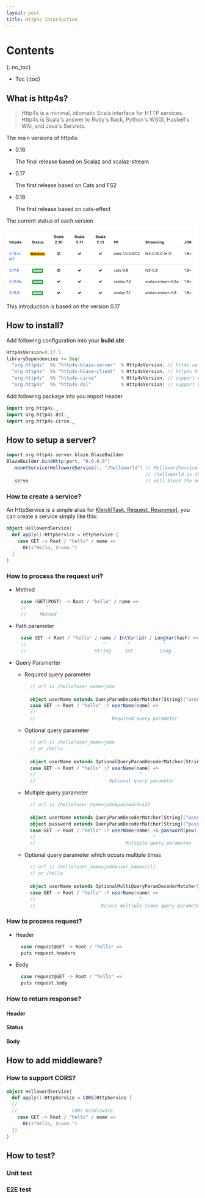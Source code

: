 ```yaml
---
layout: post
title: Http4s Intorduction
---
```

# Contents
{:.no_toc}

* Toc
{:toc}

## What is http4s?
> Http4s is a minimal, idiomatic Scala interface for HTTP services. Http4s is Scala's answer to Ruby's Rack, Python's WSGI, Haskell's WAI, and Java's Servlets.

The main versions of http4s:

* 0.16

  The final release based on Scalaz and scalaz-stream

* 0.17

  The first release based on Cats and FS2

* 0.18

  The first release based on cats-effect

The current status of each version

![enter image description here](/images/http4s-version-status.png)

This introduction is based on the version 0.17

## How to install?

Add following configuration into your **build.sbt**

~~~ scala
Http4sVersion=0.17.5
libraryDependencies += Seq(
  "org.http4s"  %% "http4s-blaze-server"  % Http4sVersion, // htt4s native backend server
  "org.http4s"  %% "http4s-blaze-client"  % Http4sVersion, // http4s http client
  "org.http4s"  %% "http4s-circe"         % Http4sVersion, // support encoding and decoding json based on circe
  "org.http4s"  %% "http4s-dsl"           % Http4sVersion) // support process request in type level
~~~

Add following package into you import header

~~~ scala
import org.http4s._
import org.http4s.dsl._
import org.http4s.circe._
~~~

## How to setup a server?

~~~ scala
import org.http4s.server.blaze.BlazeBuilder
BlazeBuilder.bindHttp(port, "0.0.0.0")
  .mountService(HellowordService(), "/helloworld") // HellowordService is our HttpService, will explain it later.
                                                   // /helloworld is the route endpoint
  .serve                                           // will block the main process
~~~

### How to create a service?

An HttpService is a simple alias for [Kleisli[Task, Request, Response]](https://typelevel.org/cats/datatypes/kleisli.html), you can create a service simply like this:

~~~ scala
object HellowordService{
  def apply():HttpService = HttpService {
    case GET -> Root / "hello" / name =>
      Ok(s"Hello, $name.")
  }
}
~~~

### How to process the request uri?

* Method

  ~~~ scala
    case (GET|POST) -> Root / "hello" / name =>
    //       ^
    //     Method
  ~~~

* Path parameter

  ~~~ scala
    case GET -> Root / "hello" / name / IntVar(id) / LongVar(hash) =>
    //                            ^        ^            ^
    //                         String     Int          Long
  ~~~

* Query Paramerter
  * Required query parameter

    ~~~ scala
      // url is /hello?user_name=john

      object userName extends QueryParamDecoderMatcher[String]("user_name")
      case GET -> Root / "hello" :? userName(name) =>
      //                                      ^
      //                            Required query parameter
    ~~~

  * Optional query parameter

    ~~~ scala
      // url is /hello?user_name=john
      // or /hello

      object userName extends OptionalQueryParamDecoderMatcher[String]("user_name")
      case GET -> Root / "hello" :? userName(name) =>
      //                                      ^
      //                           Optional query parameter
    ~~~

  * Multiple query parameter

    ~~~ scala
      // url is /hello?user_name=john&password=123

      object userName extends QueryParamDecoderMatcher[String]("user_name")
      object password extends QueryParamDecoderMatcher[String]("password")
      case GET -> Root / "hello" :? userName(name) +& password(psw) =>
      //                                           ^
      //                                 Multiple query parameter
    ~~~

  * Optional query parameter which occurs multiple times

    ~~~ scala
      // url is /hello?user_name=john&user_name=lili
      // or /hello

      object userName extends OptionalMultiQueryParamDecoderMatcher[String]("user_name")
      case GET -> Root / "hello" :? userName(name) =>
      //                                      ^
      //                        Occurs multiple times query parameter(List(john,lili))
    ~~~


### How to process request?

* Header

  ~~~ scala
    case request@GET -> Root / "hello" =>
    puts request.headers
  ~~~

* Body

  ~~~ scala
    case request@GET -> Root / "hello" =>
    puts request.body
  ~~~

### How to return response?

#### Header
#### Status
#### Body

## How to add middleware?

### How to support CORS?

~~~ scala
object HellowordService{
  def apply():HttpService = CORS(HttpService {
  //                         ^
  //                    CORS middleware
    case GET -> Root / "hello" / name =>
      Ok(s"Hello, $name.")
  })
}
~~~


## How to test?

### Unit test
### E2E test
